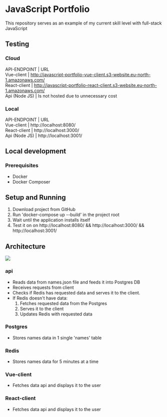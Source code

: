 # JavaScript Portfolio

This repository serves as an example of my current skill level with full-stack JavaScript

## Testing

### Cloud
API-ENDPOINT | URL  
Vue-client | http://javascript-portfolio-vue-client.s3-website.eu-north-1.amazonaws.com/  
React-client | http://javascript-portfolio-react-client.s3-website.eu-north-1.amazonaws.com/  
Api (Node JS) | Is not hosted due to unnecessary cost  

### Local
API-ENDPOINT | URL  
Vue-client | http://localhost:8080/  
React-client | http://localhost:3000/  
Api (Node JS) | http://localhost:3001/  

## Local development

### Prerequisites

- Docker
- Docker Composer

## Setup and Running

1. Download project from GitHub
2. Run 'docker-compose up --build' in the project root
3. Wait until the application installs itself
4. Test it on on http://localhost:8080/ && http://localhost:3000/ && http://localhost:3001/

## Architecture

<img src="https://s3.eu-north-1.amazonaws.com/elar-saks.info/full-stack.js-arhitecture.png" />

### api

- Reads data from names.json file and feeds it into Postgres DB
- Receives requests from client
- Checks if Redis has requested data and serves it to the client.
- If Redis doesn't have data:
  1. Fetches requested data from the Postgres
  2. Serves it to the client
  3. Updates Redis with requested data

### Postgres

- Stores names data in 1 single 'names' table

### Redis

- Stores names data for 5 minutes at a time

### Vue-client

- Fetches data api and displays it to the user

### React-client

- Fetches data api and displays it to the user
